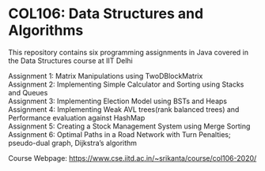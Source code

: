 <h1>COL106: Data Structures and Algorithms</h1>

This repository contains six programming assignments in Java covered in the Data Structures course at IIT Delhi

Assignment 1: Matrix Manipulations using TwoDBlockMatrix  
Assignment 2: Implementing Simple Calculator and Sorting using Stacks and Queues  
Assignment 3: Implementing Election Model using BSTs and Heaps  
Assignment 4: Implementing Weak AVL trees(rank balanced trees) and Performance evaluation against HashMap  
Assignment 5: Creating a Stock Management System using Merge Sorting  
Assignment 6: Optimal Paths in a Road Network with Turn Penalties; pseudo-dual graph, Dijkstra’s algorithm  

Course Webpage: https://www.cse.iitd.ac.in/~srikanta/course/col106-2020/  

